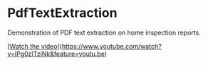 # PdfTextExtraction

Demonstration of PDF text extraction on home inspection reports.

[[Watch the video](https://img.youtube.com/vi/IPg0zlTzjNk/2.jpg)](https://www.youtube.com/watch?v=IPg0zlTzjNk&feature=youtu.be)
